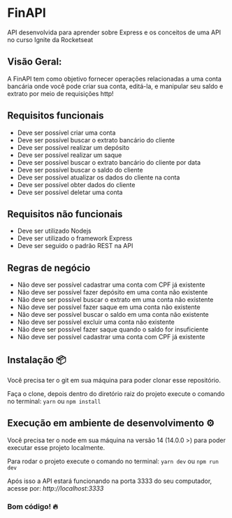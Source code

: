 # FinAPI

API desenvolvida para aprender sobre Express e os conceitos de uma API no curso Ignite da Rocketseat

## Visão Geral:

A FinAPI tem como objetivo fornecer operações relacionadas a uma conta bancária onde você pode criar sua conta, editá-la, e manipular seu saldo e extrato por meio de requisições http!

## Requisitos funcionais

- Deve ser possível criar uma conta
- Deve ser possível buscar o extrato bancário do cliente
- Deve ser possível realizar um depósito
- Deve ser possível realizar um saque
- Deve ser possível buscar o extrato bancário do cliente por data
- Deve ser possível buscar o saldo do cliente
- Deve ser possível atualizar os dados do cliente na conta
- Deve ser possível obter dados do cliente
- Deve ser possível deletar uma conta

## Requisitos não funcionais

- Deve ser utilizado Nodejs
- Deve ser utilizado o framework Express
- Deve ser seguido o padrão REST na API

## Regras de negócio

- Não deve ser possível cadastrar uma conta com CPF já existente
- Não deve ser possível fazer depósito em uma conta não existente
- Não deve ser possível buscar o extrato em uma conta não existente
- Não deve ser possível fazer saque em uma conta não existente
- Não deve ser possível buscar o saldo em uma conta não existente
- Não deve ser possível excluir uma conta não existente
- Não deve ser possível fazer saque quando o saldo for insuficiente
- Não deve ser possível cadastrar uma conta com CPF já existente

## Instalação 📦

Você precisa ter o git em sua máquina para poder clonar esse repositório.

Faça o clone, depois dentro do diretório raiz do projeto execute o comando no terminal:
`yarn` ou `npm install`

## Execução em ambiente de desenvolvimento ⚙️

Você precisa ter o node em sua máquina na versão 14 (14.0.0 >) para poder executar esse projeto localmente.

Para rodar o projeto execute o comando no terminal:
`yarn dev` ou `npm run dev`

Após isso a API estará funcionando na porta 3333 do seu computador, acesse por:
_http://localhost:3333_

### Bom código! 🔥
